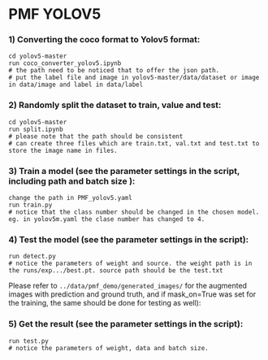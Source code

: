 # PMF YOLOV5 

### 1) Converting the coco format to Yolov5 format:
```
cd yolov5-master
run coco_converter_yolov5.ipynb
# the path need to be noticed that to offer the json path. 
# put the label file and image in yolov5-master/data/dataset or image in data/image and label in data/label
```

### 2) Randomly split the dataset to train, value and test:
```
cd yolov5-master
run split.ipynb
# please note that the path should be consistent
# can create three files which are train.txt, val.txt and test.txt to store the image name in files.

```

### 3) Train a model (see the parameter settings in the script, including path and batch size ):
```
change the path in PMF_yolov5.yaml
run train.py
# notice that the class number should be changed in the chosen model. eg. in yolov5m.yaml the clase number has changed to 4.
```

### 4) Test the model (see the parameter settings in the script):
```
run detect.py
# notice the parameters of weight and source. the weight path is in the runs/exp.../best.pt. source path should be the test.txt
```
Please refer to `../data/pmf_demo/generated_images/` for the augmented images with prediction and ground truth, and if mask_on=True was set for the training, the same should be done for testing as well):

### 5) Get the result (see the parameter settings in the script):
```
run test.py
# notice the parameters of weight, data and batch size. 
```


